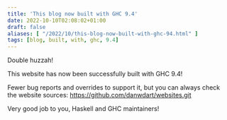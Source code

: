 ```yaml
---
title: 'This blog now built with GHC 9.4'
date: 2022-10-10T02:08:02+01:00
draft: false
aliases: [ "/2022/10/this-blog-now-built-with-ghc-94.html" ]
tags: [blog, built, with, ghc, 9.4]
---
```


Double huzzah!

This website has now been successfully built with GHC 9.4!

Fewer bug reports and overrides to support it, but you can always check the website sources: https://github.com/danwdart/websites.git

Very good job to you, Haskell and GHC maintainers!